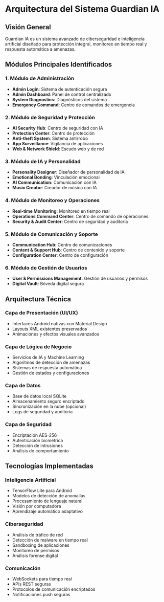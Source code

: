 # Arquitectura del Sistema Guardian IA

## Visión General
Guardian IA es un sistema avanzado de ciberseguridad e inteligencia artificial diseñado para protección integral, monitoreo en tiempo real y respuesta automática a amenazas.

## Módulos Principales Identificados

### 1. Módulo de Administración
- **Admin Login**: Sistema de autenticación segura
- **Admin Dashboard**: Panel de control centralizado
- **System Diagnostics**: Diagnósticos del sistema
- **Emergency Command**: Centro de comandos de emergencia

### 2. Módulo de Seguridad y Protección
- **AI Security Hub**: Centro de seguridad con IA
- **Protection Center**: Centro de protección
- **Anti-theft System**: Sistema antirrobo
- **App Surveillance**: Vigilancia de aplicaciones
- **Web & Network Shield**: Escudo web y de red

### 3. Módulo de IA y Personalidad
- **Personality Designer**: Diseñador de personalidad de IA
- **Emotional Bonding**: Vinculación emocional
- **AI Communication**: Comunicación con IA
- **Music Creator**: Creador de música con IA

### 4. Módulo de Monitoreo y Operaciones
- **Real-time Monitoring**: Monitoreo en tiempo real
- **Operations Command Center**: Centro de comando de operaciones
- **Security & Audit Center**: Centro de seguridad y auditoría

### 5. Módulo de Comunicación y Soporte
- **Communication Hub**: Centro de comunicaciones
- **Content & Support Hub**: Centro de contenido y soporte
- **Configuration Center**: Centro de configuración

### 6. Módulo de Gestión de Usuarios
- **User & Permissions Management**: Gestión de usuarios y permisos
- **Digital Vault**: Bóveda digital segura

## Arquitectura Técnica

### Capa de Presentación (UI/UX)
- Interfaces Android nativas con Material Design
- Layouts XML existentes preservados
- Animaciones y efectos visuales avanzados

### Capa de Lógica de Negocio
- Servicios de IA y Machine Learning
- Algoritmos de detección de amenazas
- Sistemas de respuesta automática
- Gestión de estados y configuraciones

### Capa de Datos
- Base de datos local SQLite
- Almacenamiento seguro encriptado
- Sincronización en la nube (opcional)
- Logs de seguridad y auditoría

### Capa de Seguridad
- Encriptación AES-256
- Autenticación biométrica
- Detección de intrusiones
- Análisis de comportamiento

## Tecnologías Implementadas

### Inteligencia Artificial
- TensorFlow Lite para Android
- Modelos de detección de anomalías
- Procesamiento de lenguaje natural
- Visión por computadora
- Aprendizaje automático adaptativo

### Ciberseguridad
- Análisis de tráfico de red
- Detección de malware en tiempo real
- Sandboxing de aplicaciones
- Monitoreo de permisos
- Análisis forense digital

### Comunicación
- WebSockets para tiempo real
- APIs REST seguras
- Protocolos de comunicación encriptados
- Notificaciones push seguras

